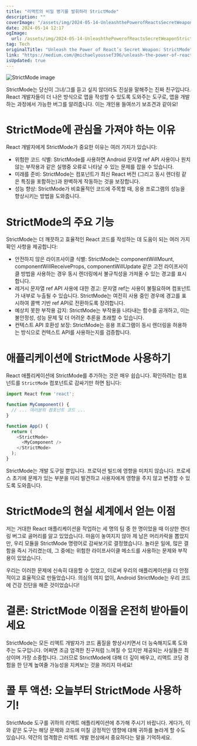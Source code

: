 ```yaml
---
title: "리액트의 비밀 병기를 발휘하라 StrictMode"
description: ""
coverImage: "/assets/img/2024-05-14-UnleashthePowerofReactsSecretWeaponStrictMode_0.png"
date: 2024-05-14 12:17
ogImage: 
  url: /assets/img/2024-05-14-UnleashthePowerofReactsSecretWeaponStrictMode_0.png
tag: Tech
originalTitle: "Unleash the Power of React’s Secret Weapon: StrictMode"
link: "https://medium.com/@michaelyoussef396/unleash-the-power-of-reacts-secret-weapon-strictmode-0f31d3227927"
isUpdated: true
---
```





![StrictMode image](/assets/img/2024-05-14-UnleashthePowerofReactsSecretWeaponStrictMode_0.png)

StrictMode는 당신이 그녀/그를 듣고 싶지 않더라도 진실을 말해주는 진짜 친구입니다. React 개발자들이 더 나은 방식으로 앱을 작성할 수 있도록 도와주는 도구로, 앱을 개발하는 과정에서 가능한 버그를 알려줍니다. 이는 개인용 들여쓰기 보조견과 같아요!

# StrictMode에 관심을 가져야 하는 이유

React 개발자에게 StrictMode가 중요한 이유는 여러 가지가 있습니다:



- 위험한 코드 식별: StrictMode를 사용하면 Android 문자열 ref API 사용이나 원치 않는 부작용과 같은 실행중 오류로 나타날 수 있는 문제를 잡을 수 있습니다.
- 미래를 준비: StrictMode는 컴포넌트가 최신 React 버전 (그리고 동시 렌더링 같은 특징을 포함하는)과 완벽하게 작동하는 것을 보장합니다.
- 성능 향상: StrictMode가 비효율적인 코드에 주목할 때, 응용 프로그램의 성능을 향상시키는 방법을 도와줍니다.

# StrictMode의 주요 기능

StrictMode는 더 깨끗하고 효율적인 React 코드를 작성하는 데 도움이 되는 여러 가지 확인 사항을 제공합니다:

- 안전하지 않은 라이프사이클 식별: StrictMode는 componentWillMount, componentWillReceiveProps, componentWillUpdate 같은 고전 라이프사이클 방법을 사용하는 경우 동시 렌더링에서 불규칙성을 가져올 수 있는 경고를 표시합니다.
- 레거시 문자열 ref API 사용에 대한 경고: 문자열 ref는 사용이 불필요하며 컴포넌트가 내부로 누출될 수 있습니다. StrictMode는 여전히 사용 중인 경우에 경고를 표시하여 콜백 기반 ref API로 전환하도록 장려합니다.
- 예상치 못한 부작용 감지: StrictMode는 부작용을 나타내는 함수를 공개하고, 이는 불안정성, 성능 문제 및 더 어려운 추론을 초래할 수 있습니다.
- 컨텍스트 API 호환성 보장: StrictMode는 응용 프로그램이 동시 렌더링을 허용하는 방식으로 컨텍스트 API를 사용하는지를 검증합니다.



# 애플리케이션에 StrictMode 사용하기

React 애플리케이션에 StrictMode를 추가하는 것은 매우 쉽습니다. 확인하려는 컴포넌트를 `StrictMode` 컴포넌트로 감싸기만 하면 됩니다:

```js
import React from 'react';

function MyComponent() {
  // ... 여러분의 컴포넌트 코드 ...
}

function App() {
  return (
    <StrictMode>
      <MyComponent />
    </StrictMode>
  );
}
```

StrictMode는 개발 도구일 뿐입니다. 프로덕션 빌드에 영향을 미치지 않습니다. 프로세스 초기에 문제가 있는 부분을 미리 발견하고 사용자에게 영향을 주지 않고 변경할 수 있도록 도와줍니다.



# StrictMode의 현실 세계에서 얻는 이점

저는 거대한 React 애플리케이션을 작업하는 세 명의 팀 중 한 명이었을 때 이상한 렌더링 버그로 골머리를 앓고 있었습니다. 마음이 놓여지지 않아 제 남은 머리카락을 뽑았지만, 우리 모듈을 StrictMode 명령어로 감싸보기로 결정했습니다. 놀라운 일에, 많은 결함을 즉시 가리켰는데, 그 중에는 위험한 라이프사이클 메소드를 사용하는 문제와 부작용이 있었습니다.

우리는 이러한 문제에 신속히 대응할 수 있었고, 이로써 우리의 애플리케이션을 더 안정적이고 효율적으로 만들었습니다. 의심의 여지 없이, Android StrictMode는 우리 코드에 건강 진단을 해준 것이었습니다!

# 결론: StrictMode 이점을 온전히 받아들이세요



StrictMode는 모든 리액트 개발자가 코드 품질을 향상시키면서 더 능숙해지도록 도와주는 도구입니다. 어쩌면 조금 엄격한 친구처럼 느껴질 수 있지만 제공되는 사실들은 최상이며 가장 소중합니다. 그러므로 StrictMode에 대해 더 깊이 배우고, 리액트 코딩 경험을 한 단계 높여줄 가능성을 지켜보는 것을 꺼리지 마세요!

# 콜 투 액션: 오늘부터 StrictMode 사용하기!

StrictMode 도구를 귀하의 리액트 애플리케이션에 추가해 주시기 바랍니다. 게다가, 이와 같은 도구는 해당 문제와 코드에 미칠 긍정적인 영향에 대해 귀하를 놀라게 할 수도 있습니다. 약간의 엄격함은 리액트 개발 현상에서 중요하다는 말을 기억하세요.